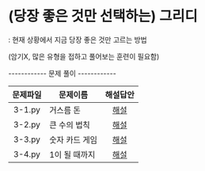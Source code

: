 # (당장 좋은 것만 선택하는) 그리디
: 현재 상황에서 지금 당장 좋은 것만 고르는 방법

(암기X, 많은 유형을 접하고 풀어보는 훈련이 필요함)

------------ 문제 풀이 ------------

|문제파일|문제이름|해설답안|
|:------:|------|:---:|
|3-1.py|거스름 돈|[해설](https://github.com/JONGSKY/python-algorithm/blob/main/Greedy-Algorithm/3-1.py)|
|3-2.py|큰 수의 법칙|[해설](https://github.com/JONGSKY/python-algorithm/blob/main/Greedy-Algorithm/3-2.py)|
|3-3.py|숫자 카드 게임|[해설](https://github.com/JONGSKY/python-algorithm/blob/main/Greedy-Algorithm/3-3.py)|
|3-4.py|1이 될 때까지|[해설](https://github.com/JONGSKY/python-algorithm/blob/main/Greedy-Algorithm/3-4.py)|
